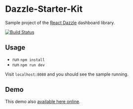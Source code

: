 # Dazzle-Starter-Kit
Sample project of the [React Dazzle](https://github.com/Raathigesh/Dazzle) dashboard library.

[![Build Status](https://travis-ci.org/Raathigesh/Dazzle-Starter-Kit.svg?branch=master)](https://travis-ci.org/Raathigesh/Dazzle-Starter-Kit)
## Usage

- run `npm install`
- run `npm run dev`

Visit `localhost:8080` and you should see the sample running.

## Demo
This demo also [available here online](http://raathigesh.com/dazzle).
